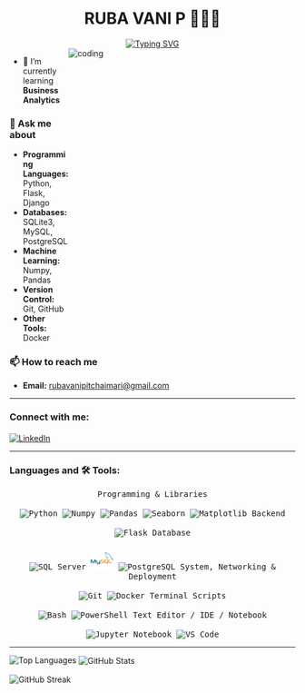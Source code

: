 <!-- Header Typing Animation -->
<h1 align="center">RUBA VANI P 👩🏻‍💻</h1>

<div align="center">
  <a href="https://git.io/typing-svg">
    <img src="https://readme-typing-svg.herokuapp.com?font=Fira+Code&duration=5000&pause=500&color=52F7EF&center=true&vCenter=true&width=500&lines=Hi!+I'm+Ruba+Vani+P;MBA+Student;Currently+Learning;" alt="Typing SVG" />
  </a>
</div>

<!-- Coding Illustration -->
<img align="right" alt="coding" height="500" width="400" src="https://i.pinimg.com/originals/11/5e/cd/115ecd960631ba4b2f9fe784ca98b42d.jpg">

<!-- About -->
- 🌱 I’m currently learning **Business Analytics**

### 💬 Ask me about

- **Programming Languages:** Python, Flask, Django  
- **Databases:** SQLite3, MySQL, PostgreSQL  
- **Machine Learning:** Numpy, Pandas  
- **Version Control:** Git, GitHub  
- **Other Tools:** Docker

### 📫 How to reach me
- **Email:** rubavanipitchaimari@gmail.com

---

<h3 align="left">Connect with me:</h3>
<p align="left">
  <a href="https://www.linkedin.com/in/ruba-vani-p-04b403349/" target="blank">
    <img align="center" src="https://raw.githubusercontent.com/rahuldkjain/github-profile-readme-generator/master/src/images/icons/Social/linked-in-alt.svg" alt="LinkedIn" height="30" width="40" />
  </a>
</p>

---

<h3 align="left">Languages and 🛠️ Tools:</h3>

<p align="center">

  <!-- Programming & Libraries -->
  <kbd>
    <kbd>Programming & Libraries</kbd><br><br>
    <img width="30px" src="https://cdn.jsdelivr.net/gh/devicons/devicon/icons/python/python-original.svg" title="Python"/>
    <img width="30px" src="https://cdn.jsdelivr.net/gh/devicons/devicon/icons/numpy/numpy-original.svg" title="Numpy"/>
    <img width="40px" src="https://cdn.jsdelivr.net/gh/devicons/devicon/icons/pandas/pandas-original.svg" title="Pandas"/>
    <img width="40px" src="https://seaborn.pydata.org/_images/logo-mark-lightbg.svg" title="Seaborn"/>
    <img width="30px" src="https://upload.wikimedia.org/wikipedia/commons/8/84/Matplotlib_icon.svg" title="Matplotlib"/>
  </kbd>

  <!-- Backend -->
  <kbd>
    <kbd>Backend</kbd><br><br>
    <img width="40px" src="https://upload.wikimedia.org/wikipedia/commons/3/3c/Flask_logo.svg" title="Flask"/>
  </kbd>

  <!-- Database -->
  <kbd>
    <kbd>Database</kbd><br><br>
    <img width="40px" src="https://www.svgrepo.com/show/303229/microsoft-sql-server-logo.svg" title="SQL Server"/>
    <img width="40px" src="https://raw.githubusercontent.com/devicons/devicon/master/icons/mysql/mysql-original-wordmark.svg" title="MySQL"/>
    <img width="30px" src="https://cdn.jsdelivr.net/gh/devicons/devicon/icons/postgresql/postgresql-original.svg" title="PostgreSQL"/>
  </kbd>

  <!-- Tools -->
  <kbd>
    <kbd>System, Networking & Deployment</kbd><br><br>
    <img width="30px" src="https://cdn.jsdelivr.net/gh/devicons/devicon/icons/git/git-plain.svg" title="Git"/>
    <img width="30px" src="https://cdn.jsdelivr.net/gh/devicons/devicon/icons/docker/docker-plain.svg" title="Docker"/>
  </kbd>

  <!-- Shell -->
  <kbd>
    <kbd>Terminal Scripts</kbd><br><br>
    <img width="30px" src="https://cdn.jsdelivr.net/gh/devicons/devicon/icons/bash/bash-plain.svg" title="Bash"/>
    <img width="30px" src="https://upload.wikimedia.org/wikipedia/commons/a/af/PowerShell_Core_6.0_icon.png" title="PowerShell"/>
  </kbd>

  <!-- Editors -->
  <kbd>
    <kbd>Text Editor / IDE / Notebook</kbd><br><br>
    <img width="30px" src="https://cdn.jsdelivr.net/gh/devicons/devicon/icons/jupyter/jupyter-original-wordmark.svg" title="Jupyter Notebook"/>
    <img width="30px" src="https://cdn.jsdelivr.net/gh/devicons/devicon/icons/vscode/vscode-original.svg" title="VS Code"/>
  </kbd>

</p>

---

<!-- GitHub Stats -->
<p><img align="left" src="https://github-readme-stats.vercel.app/api/top-langs?username=Rubavani13&show_icons=true&locale=en&layout=compact" alt="Top Languages" /></p>

<p>&nbsp;<img align="center" src="https://github-readme-stats.vercel.app/api?username=Rubavani13&show_icons=true&locale=en" alt="GitHub Stats" /></p>

<p><img align="center" src="https://github-readme-streak-stats.herokuapp.com/?user=Rubavani13&show_icons=true&locale=en" alt="GitHub Streak" /></p>
